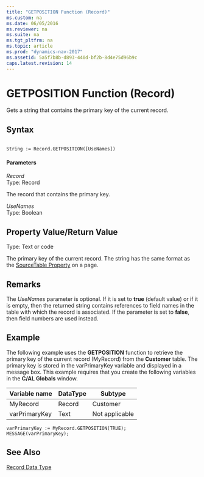 ```yaml
---
title: "GETPOSITION Function (Record)"
ms.custom: na
ms.date: 06/05/2016
ms.reviewer: na
ms.suite: na
ms.tgt_pltfrm: na
ms.topic: article
ms.prod: "dynamics-nav-2017"
ms.assetid: 5a5f7b8b-d893-440d-bf2b-8d4e75d96b9c
caps.latest.revision: 14
---
```

# GETPOSITION Function (Record)
Gets a string that contains the primary key of the current record.  
  
## Syntax  
  
```  
  
String := Record.GETPOSITION([UseNames])  
```  
  
#### Parameters  
 *Record*  
 Type: Record  
  
 The record that contains the primary key.  
  
 *UseNames*  
 Type: Boolean  
  
## Property Value/Return Value  
 Type: Text or code  
  
 The primary key of the current record. The string has the same format as the [SourceTable Property](SourceTable-Property.md) on a page.  
  
## Remarks  
 The *UseNames* parameter is optional. If it is set to **true** \(default value\) or if it is empty, then the returned string contains references to field names in the table with which the record is associated. If the parameter is set to **false**, then field numbers are used instead.  
  
## Example  
 The following example uses the **GETPOSITION** function to retrieve the primary key of the current record \(MyRecord\) from the **Customer** table. The primary key is stored in the varPrimaryKey variable and displayed in a message box. This example requires that you create the following variables in the **C/AL Globals** window.  
  
|Variable name|DataType|Subtype|  
|-------------------|--------------|-------------|  
|MyRecord|Record|Customer|  
|varPrimaryKey|Text|Not applicable|  
  
```  
varPrimaryKey := MyRecord.GETPOSITION(TRUE);  
MESSAGE(varPrimaryKey);  
```  
  
## See Also  
 [Record Data Type](Record-Data-Type.md)